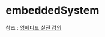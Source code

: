 # embeddedSystem

참조 : [임베디드 실전 강의](https://www.youtube.com/watch?v=qiEqkPlMgt0&list=PLz--ENLG_8TNjRg1OtyFBvUyV4PHaKwmu, "youtube")
